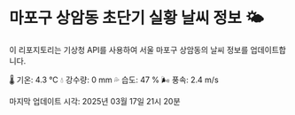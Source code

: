 
# 마포구 상암동 초단기 실황 날씨 정보 🌤️

이 리포지토리는 기상청 API를 사용하여 서울 마포구 상암동의 날씨 정보를 업데이트합니다. 

🌡️ 기온: 4.3 ℃
💧 강수량: 0 mm
💦 습도: 47 %
🌬️ 풍속: 2.4 m/s

마지막 업데이트 시각: 2025년 03월 17일 21시 20분    
